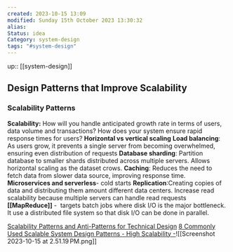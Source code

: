 ```yaml
---
created: 2023-10-15 13:09
modified: Sunday 15th October 2023 13:30:32
alias: 
Status: idea
Category: system-design
tags: "#system-design"
---
```

up::  [[system-design]]


## Design Patterns that Improve Scalability

### Scalability Patterns

**Scalability:**
	How will you handle anticipated growth rate in terms of users, data volume and transactions?
	How does your system ensure rapid response times for users?
		**Horizontal vs vertical scaling**
		**Load balancing**: As users grow, it prevents a single server from becoming overwhelmed, ensuring even distribution of requests
		**Database sharding**: Partition database to smaller shards distributed across multiple servers. Allows horizontal scaling as the dataset crows. 
		**Caching**: Reduces the need to fetch data from slower data source, improving response time.
		**Microservices and serverless**- cold starts
		**Replication**:Creating copies of data and distributing them amount different data centers. Increase read scalability because multiple servers can handle read requests
		**[[MapReduce]]** -  targets batch jobs where disk I/O is the major bottleneck. It use a distributed file system so that disk I/O can be done in parallel.
	
[Scalability Patterns and Anti-Patterns for Technical Design](https://www.linkedin.com/advice/0/what-some-common-scalability-patterns-anti-patterns)
[8 Commonly Used Scalable System Design Patterns - High Scalability -](http://highscalability.com/blog/2010/12/1/8-commonly-used-scalable-system-design-patterns.html)![[Screenshot 2023-10-15 at 2.51.19 PM.png]]